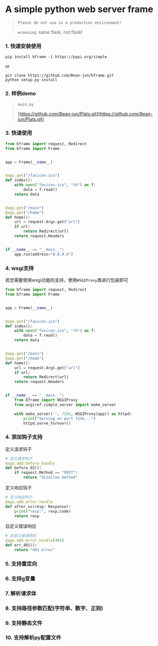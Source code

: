 # A simple python web server frame

> `Please do not use in a production environment!`
> 
> `wranning`: same flask, not flask!


### 1. 快速安装使用

```shell
pip install bframe -i https://pypi.org/simple
```

or 

```shell
git clone https://github.com/Bean-jun/bframe.git
python setup.py install
```

### 2. 样例demo

> `main.py`
> 
> [https://github.com/Bean-jun/Plats.git](https://github.com/Bean-jun/Plats.git)


### 3. 快速使用

```python
from bframe import request, Redirect
from bframe import Frame


app = Frame(__name__)


@app.get("/favicon.ico")
def index():
    with open("favicon.ico", "rb") as f:
        data = f.read()
    return data


@app.get("/main")
@app.get("/home")
def home():
    url = request.Args.get("url")
    if url:
        return Redirect(url)
    return request.Headers


if __name__ == "__main__":
    app.run(address="0.0.0.0")
```

### 4. wsgi支持

若您需要使用wsgi功能的支持，使用`WSGIProxy`类进行包装即可

```python
from bframe import request, Redirect
from bframe import Frame


app = Frame(__name__)


@app.get("/favicon.ico")
def index():
    with open("favicon.ico", "rb") as f:
        data = f.read()
    return data


@app.get("/main")
@app.get("/home")
def home():
    url = request.Args.get("url")
    if url:
        return Redirect(url)
    return request.Headers


if __name__ == "__main__":
    from bframe import WSGIProxy
    from wsgiref.simple_server import make_server

    with make_server('', 7256, WSGIProxy(app)) as httpd:
        print("Serving on port 7256...")
        httpd.serve_forever()
```


### 4. 添加钩子支持


定义请求钩子 

```python
# 定义请求钩子
@app.add_before_handle
def before_02():
    if request.Method == "POST":
        return "disallow method"
```

定义响应钩子 

```python
# 定义响应钩子
@app.add_after_handle
def after_xx(resp: Response):
    print("resp:", resp.Code)
    return resp
```

自定义错误响应 

```python
# 自定义错误响应
@app.add_error_handle(401)
def err_401():
    return "401 error"
```


### 5. 支持重定向

### 6. 支持g变量

### 7. 解析请求体

### 8. 支持路径参数匹配(字符串、数字、正则)

### 9. 支持静态文件

### 10. 支持解析py配置文件